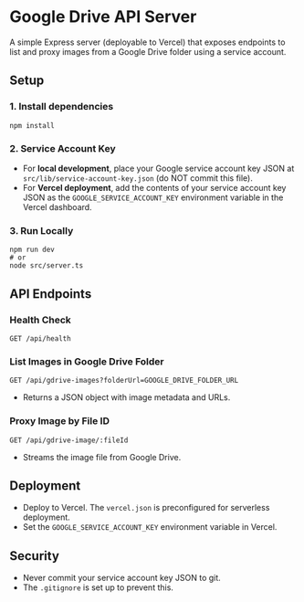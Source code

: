 # Google Drive API Server

A simple Express server (deployable to Vercel) that exposes endpoints to list and proxy images from a Google Drive folder using a service account.

## Setup

### 1. Install dependencies

```
npm install
```

### 2. Service Account Key

- For **local development**, place your Google service account key JSON at `src/lib/service-account-key.json` (do NOT commit this file).
- For **Vercel deployment**, add the contents of your service account key JSON as the `GOOGLE_SERVICE_ACCOUNT_KEY` environment variable in the Vercel dashboard.

### 3. Run Locally

```
npm run dev
# or
node src/server.ts
```

## API Endpoints

### Health Check
```
GET /api/health
```

### List Images in Google Drive Folder
```
GET /api/gdrive-images?folderUrl=GOOGLE_DRIVE_FOLDER_URL
```
- Returns a JSON object with image metadata and URLs.

### Proxy Image by File ID
```
GET /api/gdrive-image/:fileId
```
- Streams the image file from Google Drive.

## Deployment

- Deploy to Vercel. The `vercel.json` is preconfigured for serverless deployment.
- Set the `GOOGLE_SERVICE_ACCOUNT_KEY` environment variable in Vercel.

## Security

- Never commit your service account key JSON to git.
- The `.gitignore` is set up to prevent this. 
